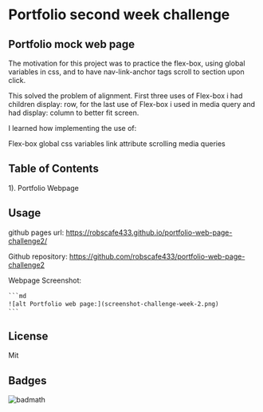 

# Portfolio second week challenge

## Portfolio mock web page


The motivation for this project was to practice the flex-box, using global variables in css,
and to have nav-link-anchor tags scroll to section upon click.

This solved the problem of alignment. First three uses of Flex-box i had children display: row, 
for the last use of Flex-box i used in media query and had display: column to better fit screen.

I learned how implementing the use of:

 Flex-box
 global css variables
 link attribute scrolling
 media queries

## Table of Contents

1). Portfolio Webpage

## Usage

github pages url: https://robscafe433.github.io/portfolio-web-page-challenge2/

Github repository: https://github.com/robscafe433/portfolio-web-page-challenge2


Webpage Screenshot:

    ```md
    ![alt Portfolio web page:](screenshot-challenge-week-2.png)
    ```

## License

Mit

## Badges

![badmath](https://img.shields.io/github/languages/top/lernantino/badmath)

